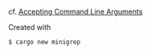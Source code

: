 cf. [Accepting Command Line Arguments](https://doc.rust-lang.org/book/ch12-01-accepting-command-line-arguments.html)

Created with

```
$ cargo new minigrep
```

